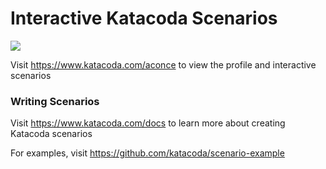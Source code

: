 # Interactive Katacoda Scenarios

[![](http://shields.katacoda.com/katacoda/aconce/count.svg)](https://www.katacoda.com/aconce "Get your profile on Katacoda.com")

Visit https://www.katacoda.com/aconce to view the profile and interactive scenarios

### Writing Scenarios
Visit https://www.katacoda.com/docs to learn more about creating Katacoda scenarios

For examples, visit https://github.com/katacoda/scenario-example
